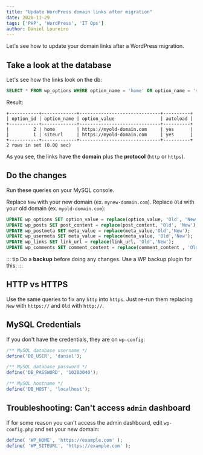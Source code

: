 ```yaml
---
title: "Update WordPress domain links after migration"
date: 2020-11-29
tags: ['PHP', 'WordPress', 'IT Ops']
author: Daniel Loureiro
---
```

Let's see how to update your domain links after a WordPress migration.
<!-- more -->

## Take a look at the database

Let's see how the links look on the db:

```sql
SELECT * FROM wp_options WHERE option_name = 'home' OR option_name = 'siteurl';
```

Result:

```textfile
+-----------+-------------+------------------------------+----------+
| option_id | option_name | option_value                 | autoload |
+-----------+-------------+------------------------------+----------+
|         2 | home        | https://myold-domain.com     | yes      |
|         1 | siteurl     | https://myold-domain.com     | yes      |
+-----------+-------------+------------------------------+----------+
2 rows in set (0.00 sec)
```

As you see, the links have the **domain** plus the **protocol** (`http` or `https`).

## Do the changes

Run these queries on your MySQL console.

Replace `New` with your new domain (ex. `mynew-domain.com`). Replace `Old` with your old domain (ex. `myold-domain.com`):

```sql
UPDATE wp_options SET option_value = replace(option_value, 'Old', 'New') WHERE option_name = 'home' OR option_name = 'siteurl';
UPDATE wp_posts SET post_content = replace(post_content, 'Old', 'New');
UPDATE wp_postmeta SET meta_value = replace(meta_value,'Old','New');
UPDATE wp_usermeta SET meta_value = replace(meta_value, 'Old','New');
UPDATE wp_links SET link_url = replace(link_url, 'Old','New');
UPDATE wp_comments SET comment_content = replace(comment_content , 'Old','New');
```

::: tip
Do a **backup** before doing any changes. Use a WP backup plugin for this.
:::

## HTTP vs HTTPS

Use the same queries to fix any `http` into `https`. Just re-run them replacing `New` with `https://` and `Old` with `http://`.

## MySQL Credentials

If you don't have the credentials, they are on `wp-config`:

```php
/** MySQL database username */
define('DB_USER', 'daniel');

/** MySQL database password */
define('DB_PASSWORD', '10203040');

/** MySQL hostname */
define('DB_HOST', 'localhost');
```

## Troubleshooting: Can't access `admin` dashboard

If for some reason you can't access the admin dashboard, edit `wp-config.php` and set your new domain:

```php
define( 'WP_HOME', 'https://example.com' );
define( 'WP_SITEURL', 'https://example.com' );
```
